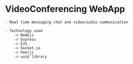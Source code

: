 # VideoConferencing WebApp

    - Real time messaging chat and video/audio communication
    
    - Technology used
        -> Nodejs
        -> Express
        -> EJS
        -> Socket.io
        -> Peerjs
        -> uuid library